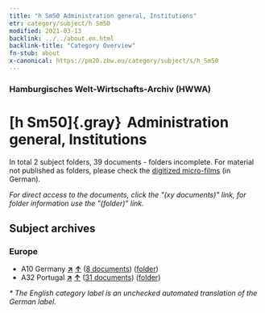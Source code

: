 ```yaml
---
title: "h Sm50 Administration general, Institutions"
etr: category/subject/h Sm50
modified: 2021-03-13
backlink: ../../about.en.html
backlink-title: "Category Overview"
fn-stub: about
x-canonical: https://pm20.zbw.eu/category/subject/s/h_Sm50
---
```


### Hamburgisches Welt-Wirtschafts-Archiv (HWWA)
# [h Sm50]{.gray}&#8201; Administration general, Institutions&#160; 





In total 2 subject folders, 39 documents - folders incomplete.
For material not published as folders, please check the [digitized micro-films](/film/h1_sh.de.html) (in German).

_For direct access to the documents, click the "(xy documents)" link, for folder information use the "(folder)" link._

## Subject archives



### Europe

- A10 Germany [**&nearr;**](../../../geo/i/126128/about.en.html "Germany (all folders)") [**&uarr;**](../../../geo/about.en.html#A10 "Country category system") (<a href="https://pm20.zbw.eu/dfgview/sh/126128,205740" title="about: Germany : Administration general, Institutions" target="_blank">8 documents</a>) ([folder](../../../../folder/sh/1261xx/126128/2057xx/205740/about.en.html))
- A32 Portugal [**&nearr;**](../../../geo/i/140987/about.en.html "Portugal (all folders)") [**&uarr;**](../../../geo/about.en.html#A32 "Country category system") (<a href="https://pm20.zbw.eu/dfgview/sh/140987,205740" title="about: Portugal : Administration general, Institutions" target="_blank">31 documents</a>) ([folder](../../../../folder/sh/1409xx/140987/2057xx/205740/about.en.html))


_* The English category label is an unchecked automated translation of the German label._

